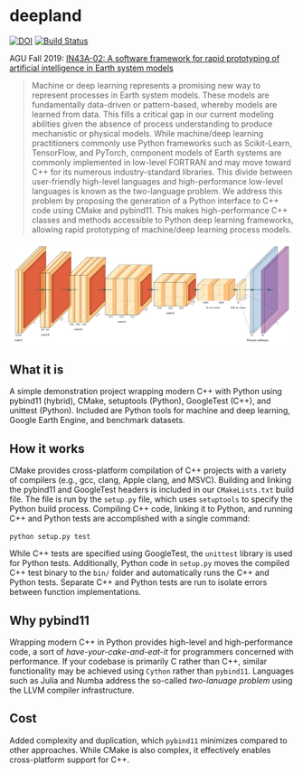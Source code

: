 # deepland

[![DOI](https://zenodo.org/badge/227004053.svg)](https://zenodo.org/badge/latestdoi/227004053) [![Build Status](https://travis-ci.org/adam-erickson/deepland.svg?branch=master)](https://travis-ci.org/adam-erickson/deepland)

AGU Fall 2019: [IN43A-02: A software framework for rapid prototyping of artificial intelligence in Earth system models](https://agu.confex.com/agu/fm19/meetingapp.cgi/Paper/634946)

> Machine or deep learning represents a promising new way to represent processes in Earth system models. These models are fundamentally data-driven or pattern-based, whereby models are learned from data. This fills a critical gap in our current modeling abilities given the absence of process understanding to produce mechanistic or physical models. While machine/deep learning practitioners commonly use Python frameworks such as Scikit-Learn, TensorFlow, and PyTorch, component models of Earth systems are commonly implemented in low-level FORTRAN and may move toward C++ for its numerous industry-standard libraries. This divide between user-friendly high-level languages and high-performance low-level languages is known as the two-language problem. We address this problem by proposing the generation of a Python interface to C++ code using CMake and pybind11. This makes high-performance C++ classes and methods accessible to Python deep learning frameworks, allowing rapid prototyping of machine/deep learning process models.

<img align="center" src="fcn32.png" alt="image">

## What it is

A simple demonstration project wrapping modern C++ with Python using pybind11 (hybrid), CMake, setuptools (Python), GoogleTest (C++), and unittest (Python). Included are Python tools for machine and deep learning, Google Earth Engine, and benchmark datasets.

## How it works

CMake provides cross-platform compilation of C++ projects with a variety of compilers (e.g., gcc, clang, Apple clang, and MSVC). Building and linking the pybind11 and GoogleTest headers is included in our `CMakeLists.txt` build file. The file is run by the `setup.py` file, which uses `setuptools` to specify the Python build process. Compiling C++ code, linking it to Python, and running C++ and Python tests are accomplished with a single command:

`python setup.py test`

While C++ tests are specified using GoogleTest, the `unittest` library is used for Python tests. Additionally, Python code in `setup.py` moves the compiled C++ test binary to the `bin/` folder and automatically runs the C++ and Python tests. Separate C++ and Python tests are run to isolate errors between function implementations.

## Why pybind11

Wrapping modern C++ in Python provides high-level and high-performance code, a sort of *have-your-cake-and-eat-it* for programmers concerned with performance. If your codebase is primarily  C rather than C++, similar functionality may be achieved using `Cython` rather than `pybind11`. Languages such as Julia and Numba address the so-called *two-lanuage problem* using the LLVM compiler infrastructure.

## Cost

Added complexity and duplication, which `pybind11` minimizes compared to other approaches. While CMake is also complex, it effectively enables cross-platform support for C++.
